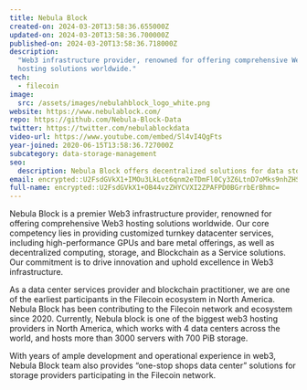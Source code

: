 ```yaml
---
title: Nebula Block
created-on: 2024-03-20T13:58:36.655000Z
updated-on: 2024-03-20T13:58:36.700000Z
published-on: 2024-03-20T13:58:36.718000Z
description:
  "Web3 infrastructure provider, renowned for offering comprehensive Web3
  hosting solutions worldwide."
tech:
  - filecoin
image:
  src: /assets/images/nebulahblock_logo_white.png
website: https://www.nebulablock.com/
repo: https://github.com/Nebula-Block-Data
twitter: https://twitter.com/nebulablockdata
video-url: https://www.youtube.com/embed/Sl4vI4QgFts
year-joined: 2020-06-15T13:58:36.727000Z
subcategory: data-storage-management
seo:
  description: Nebula Block offers decentralized solutions for data storage and management.
email: encrypted::U2FsdGVkX1+IMOu3LkLot6qnm2eTDmFl0Cy3Z6LtnD7oMks9nhZHSffG9CxX7ax0
full-name: encrypted::U2FsdGVkX1+OB44vzZHYCVXI2ZPAFPD0BGrrbErBhmc=
---
```


Nebula Block is a premier Web3 infrastructure provider, renowned for offering comprehensive Web3 hosting solutions worldwide. Our core competency lies in providing customized turnkey datacenter services, including high-performance GPUs and bare metal offerings, as well as decentralized computing, storage, and Blockchain as a Service solutions. Our commitment is to drive innovation and uphold excellence in Web3 infrastructure.

As a data center services provider and blockchain practitioner, we are one of the earliest participants in the Filecoin ecosystem in North America. Nebula Block has been contributing to the Filecoin network and ecosystem since 2020. Currently, Nebula block is one of the biggest web3 hosting providers in North America, which works with 4 data centers across the world, and hosts more than 3000 servers with 700 PiB storage.

With years of ample development and operational experience in web3, Nebula Block team also provides “one-stop shops data center” solutions for storage providers participating in the Filecoin network.
